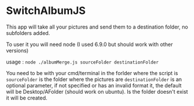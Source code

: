 # SwitchAlbumJS

This app will take all your pictures and send them to a destination folder, no subfolders added.

To user it you will need node (I used 6.9.0 but should work with other versions)

usage :
`node ./albumMerge.js sourceFolder destinationFolder`

You need to be with your cmd/terminal in the forlder where the script is
`sourceFolder` is the folder where the pictures are
`destinationFolder` is an optional parameter, if not specified or has an invalid format it, the default will be Desktop/AFolder (should work on ubuntu). Is the folder doesn't exist it will be created.
